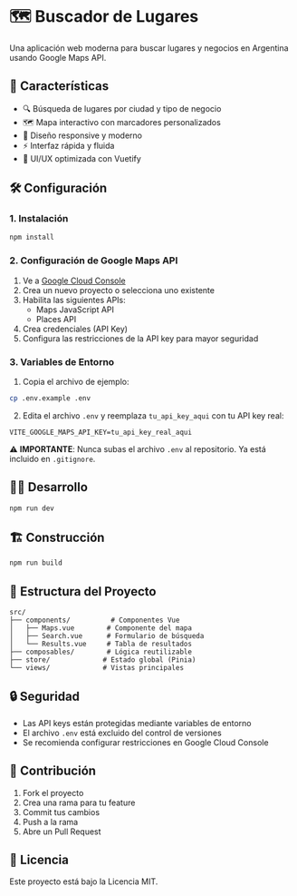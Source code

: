 # 🗺️ Buscador de Lugares

Una aplicación web moderna para buscar lugares y negocios en Argentina usando Google Maps API.

## 🚀 Características

- 🔍 Búsqueda de lugares por ciudad y tipo de negocio
- 🗺️ Mapa interactivo con marcadores personalizados
- 📱 Diseño responsive y moderno
- ⚡ Interfaz rápida y fluida
- 🎨 UI/UX optimizada con Vuetify

## 🛠️ Configuración

### 1. Instalación

```bash
npm install
```

### 2. Configuración de Google Maps API

1. Ve a [Google Cloud Console](https://console.cloud.google.com/)
2. Crea un nuevo proyecto o selecciona uno existente
3. Habilita las siguientes APIs:
   - Maps JavaScript API
   - Places API
4. Crea credenciales (API Key)
5. Configura las restricciones de la API key para mayor seguridad

### 3. Variables de Entorno

1. Copia el archivo de ejemplo:
```bash
cp .env.example .env
```

2. Edita el archivo `.env` y reemplaza `tu_api_key_aqui` con tu API key real:
```
VITE_GOOGLE_MAPS_API_KEY=tu_api_key_real_aqui
```

⚠️ **IMPORTANTE**: Nunca subas el archivo `.env` al repositorio. Ya está incluido en `.gitignore`.

## 🏃‍♂️ Desarrollo

```bash
npm run dev
```

## 🏗️ Construcción

```bash
npm run build
```

## 📁 Estructura del Proyecto

```
src/
├── components/          # Componentes Vue
│   ├── Maps.vue        # Componente del mapa
│   ├── Search.vue      # Formulario de búsqueda
│   └── Results.vue     # Tabla de resultados
├── composables/        # Lógica reutilizable
├── store/             # Estado global (Pinia)
└── views/             # Vistas principales
```

## 🔒 Seguridad

- Las API keys están protegidas mediante variables de entorno
- El archivo `.env` está excluido del control de versiones
- Se recomienda configurar restricciones en Google Cloud Console

## 🤝 Contribución

1. Fork el proyecto
2. Crea una rama para tu feature
3. Commit tus cambios
4. Push a la rama
5. Abre un Pull Request

## 📄 Licencia

Este proyecto está bajo la Licencia MIT.
